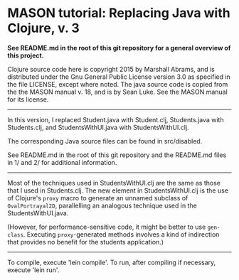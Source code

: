 MASON tutorial: Replacing Java with Clojure, v. 3
====

**See README.md in the root of this git repository for a general overview
of this project.**

Clojure source code here is copyright 2015 by Marshall Abrams, and is
distributed under the Gnu General Public License version 3.0 as
specified in the file LICENSE, except where noted.  The java source code
is copied from the the MASON manual v. 18, and is by Sean Luke.  See the
MASON manual for its license.

----------

In this version, I replaced Student.java with Student.clj, Students.java
with Students.clj, and StudentsWithUI.java with StudentsWithUI.clj.

The corresponding Java source files can be found in src/disabled.

See README.md in the root of this git repository and the README.md files in
1/ and 2/ for additional information.

----------

Most of the techniques used in StudentsWithUI.clj are the same as those
that I used in Students.clj.  The new element in StudentsWithUI.clj is
the use of Clojure's `proxy` macro to generate an unnamed subclass of
`OvalPortrayal2D`, parallelling an analogous technique used in the
StudentsWithUI.java.  

(However, for performance-sensitive code, it might be better to use
`gen-class`.  Executing `proxy`-generated methods involves a kind of
indirection that provides no benefit for the students application.)

----------

To compile, execute 'lein compile'.  To run, after compiling if
necessary, execute 'lein run'.  
